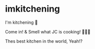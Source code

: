 # imkitchening
I'm kitchening 🥘

Come in! 
& Smell what JC is cooking! 👨🏾‍🍳

Thes best kitchen in the world, Yeah!?
